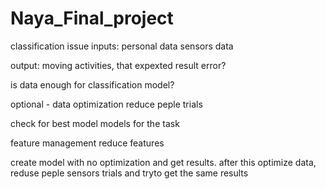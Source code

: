 # Naya_Final_project
classification issue
inputs: 
personal data
sensors data

output:
moving activities, that expexted result error?

is data enough for classification model?

optional - data optimization reduce peple trials

check for best model models for the task

feature management reduce features

create model with no optimization and get results. after this optimize data, reduse peple sensors trials and tryto get the same results

